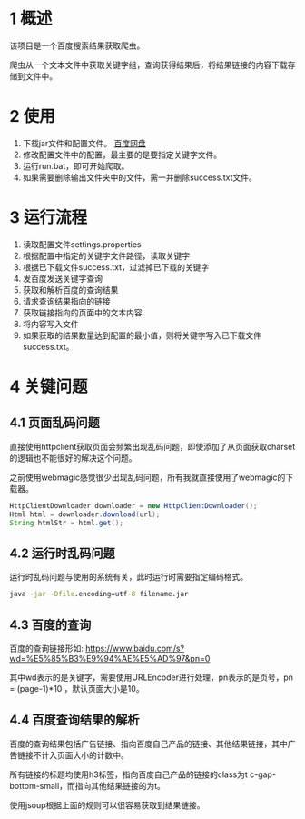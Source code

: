 # 1 概述

该项目是一个百度搜索结果获取爬虫。

爬虫从一个文本文件中获取关键字组，查询获得结果后，将结果链接的内容下载存储到文件中。

# 2 使用

1. 下载jar文件和配置文件。 [百度网盘]()
2. 修改配置文件中的配置，最主要的是要指定关键字文件。
3. 运行run.bat，即可开始爬取。
4. 如果需要删除输出文件夹中的文件，需一并删除success.txt文件。

# 3 运行流程
1. 读取配置文件settings.properties
2. 根据配置中指定的关键字文件路径，读取关键字
3. 根据已下载文件success.txt，过滤掉已下载的关键字
4. 发百度发送关键字查询
5. 获取和解析百度的查询结果
6. 请求查询结果指向的链接
7. 获取链接指向的页面中的文本内容
8. 将内容写入文件
9. 如果获取的结果数量达到配置的最小值，则将关键字写入已下载文件success.txt。

# 4 关键问题
## 4.1 页面乱码问题

直接使用httpclient获取页面会频繁出现乱码问题，即使添加了从页面获取charset的逻辑也不能很好的解决这个问题。

之前使用webmagic感觉很少出现乱码问题，所有我就直接使用了webmagic的下载器。

``` java
HttpClientDownloader downloader = new HttpClientDownloader();
Html html = downloader.download(url);
String htmlStr = html.get();
```

## 4.2 运行时乱码问题
运行时乱码问题与使用的系统有关，此时运行时需要指定编码格式。
``` bat
java -jar -Dfile.encoding=utf-8 filename.jar
```

## 4.3 百度的查询

百度的查询链接形如: https://www.baidu.com/s?wd=%E5%85%B3%E9%94%AE%E5%AD%97&pn=0 

其中wd表示的是关键字，需要使用URLEncoder进行处理，pn表示的是页号，pn = (page-1)*10 ，默认页面大小是10。

## 4.4 百度查询结果的解析

百度的查询结果包括广告链接、指向百度自己产品的链接、其他结果链接，其中广告链接不计入页面大小的计数中。

所有链接的标题均使用h3标签，指向百度自己产品的链接的class为t c-gap-bottom-small，而指向其他结果链接的为t。

使用jsoup根据上面的规则可以很容易获取到结果链接。

